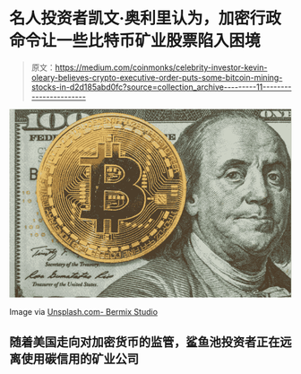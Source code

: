 # 名人投资者凯文·奥利里认为，加密行政命令让一些比特币矿业股票陷入困境

> 原文：<https://medium.com/coinmonks/celebrity-investor-kevin-oleary-believes-crypto-executive-order-puts-some-bitcoin-mining-stocks-in-d2d185abd0fc?source=collection_archive---------11----------------------->

![](img/2a409c739e72e39e7a101cef35b4c3a5.png)

Image via [Unsplash.com- Bermix Studio](https://images.unsplash.com/photo-1591994843349-f415893b3a6b?ixlib=rb-1.2.1&ixid=MnwxMjA3fDB8MHxwaG90by1wYWdlfHx8fGVufDB8fHx8&auto=format&fit=crop&w=1470&q=80)

## 随着美国走向对加密货币的监管，鲨鱼池投资者正在远离使用碳信用的矿业公司